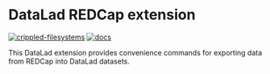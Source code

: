 # DataLad REDCap extension

[![crippled-filesystems](https://github.com/datalad/datalad-extension-template/workflows/crippled-filesystems/badge.svg)](https://github.com/datalad/datalad-extension-template/actions?query=workflow%3Acrippled-filesystems) [![docs](https://github.com/datalad/datalad-extension-template/workflows/docs/badge.svg)](https://github.com/datalad/datalad-extension-template/actions?query=workflow%3Adocs)

This DataLad extension provides convenience commands for exporting data from REDCap into DataLad datasets.
